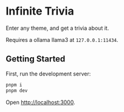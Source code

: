 # Infinite Trivia

Enter any theme, and get a trivia about it.

Requires a ollama llama3 at `127.0.0.1:11434`.

## Getting Started

First, run the development server:

```bash
pnpm i
pnpm dev
```

Open [http://localhost:3000](http://localhost:3000).
